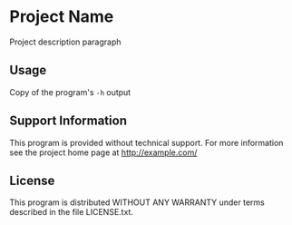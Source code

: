 # Project Name

Project description paragraph

##  Usage

Copy of the program's `-h` output

## Support Information

This program is provided without technical support. For more information see the project home page at <http://example.com/>

## License

This program is distributed WITHOUT ANY WARRANTY under terms described in the file LICENSE.txt.